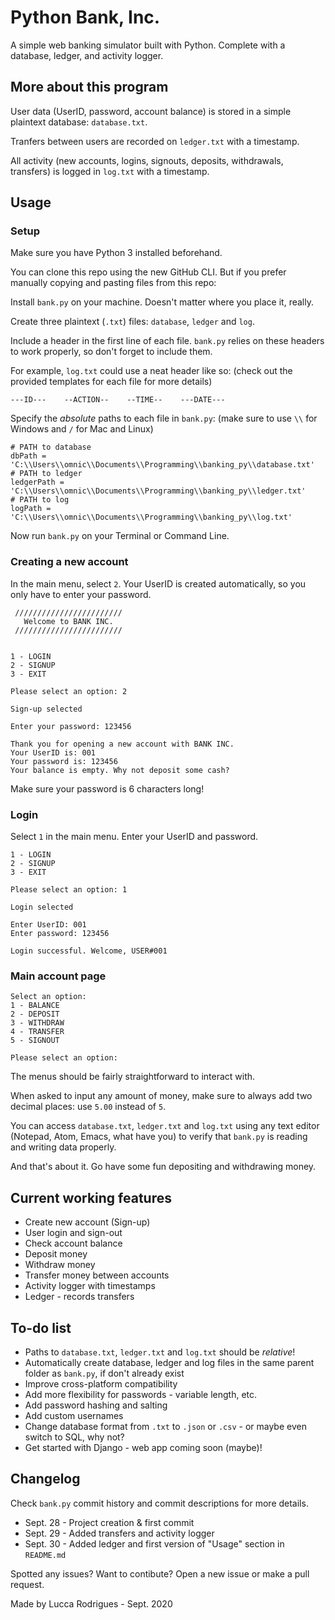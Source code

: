# Python Bank, Inc.
A simple web banking simulator built with Python. Complete with a database, ledger, and activity logger.

## More about this program
User data (UserID, password, account balance) is stored in a simple plaintext database: `database.txt`.

Tranfers between users are recorded on `ledger.txt` with a timestamp.

All activity (new accounts, logins, signouts, deposits, withdrawals, transfers) is logged in `log.txt` with a timestamp.

## Usage

### Setup

Make sure you have Python 3 installed beforehand. 

You can clone this repo using the new GitHub CLI. But if you prefer manually copying and pasting files from this repo:

Install `bank.py` on your machine. Doesn't matter where you place it, really.

Create three plaintext (`.txt`) files: `database`, `ledger` and `log`. 

Include a header in the first line of each file. `bank.py` relies on these headers to work properly, so don't forget to include them.

For example, `log.txt` could use a neat header like so: (check out the provided templates for each file for more details)

```
---ID---    --ACTION--    --TIME--    ---DATE---
```

Specify the _absolute_ paths to each file in `bank.py`:  (make sure to use `\\` for Windows and `/` for Mac and Linux)

```
# PATH to database
dbPath = 'C:\\Users\\omnic\\Documents\\Programming\\banking_py\\database.txt'
# PATH to ledger
ledgerPath = 'C:\\Users\\omnic\\Documents\\Programming\\banking_py\\ledger.txt'
# PATH to log
logPath = 'C:\\Users\\omnic\\Documents\\Programming\\banking_py\\log.txt'
```

Now run `bank.py` on your Terminal or Command Line.

### Creating a new account

In the main menu, select `2`. Your UserID is created automatically, so you only have to enter your password.

```
 ////////////////////////
   Welcome to BANK INC.
 ////////////////////////


1 - LOGIN
2 - SIGNUP
3 - EXIT

Please select an option: 2

Sign-up selected

Enter your password: 123456

Thank you for opening a new account with BANK INC.
Your UserID is: 001
Your password is: 123456
Your balance is empty. Why not deposit some cash?
```

Make sure your password is 6 characters long!

### Login

Select `1` in the main menu. Enter your UserID and password.

```
1 - LOGIN
2 - SIGNUP
3 - EXIT

Please select an option: 1

Login selected

Enter UserID: 001
Enter password: 123456

Login successful. Welcome, USER#001
```

### Main account page

```
Select an option:
1 - BALANCE
2 - DEPOSIT
3 - WITHDRAW
4 - TRANSFER
5 - SIGNOUT

Please select an option:
```
The menus should be fairly straightforward to interact with.

When asked to input any amount of money, make sure to always add two decimal places: use `5.00` instead of `5`.

You can access `database.txt`, `ledger.txt` and `log.txt` using any text editor (Notepad, Atom, Emacs, what have you) to verify that `bank.py` is reading and writing data properly.

And that's about it. Go have some fun depositing and withdrawing money.

## Current working features
* Create new account (Sign-up)
* User login and sign-out
* Check account balance
* Deposit money
* Withdraw money
* Transfer money between accounts
* Activity logger with timestamps
* Ledger - records transfers

## To-do list
* Paths to `database.txt`, `ledger.txt` and `log.txt` should be _relative_!
* Automatically create database, ledger and log files in the same parent folder as `bank.py`, if don't already exist
* Improve cross-platform compatibility
* Add more flexibility for passwords - variable length, etc.
* Add password hashing and salting
* Add custom usernames
* Change database format from `.txt` to `.json` or `.csv` - or maybe even switch to SQL, why not?
* Get started with Django - web app coming soon (maybe)!

## Changelog
Check `bank.py` commit history and commit descriptions for more details.
* Sept. 28 - Project creation & first commit 
* Sept. 29 - Added transfers and activity logger 
* Sept. 30 - Added ledger and first version of "Usage" section in `README.md`


Spotted any issues? Want to contibute? Open a new issue or make a pull request. 

Made by Lucca Rodrigues - Sept. 2020
